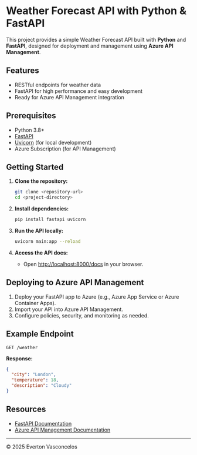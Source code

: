 # Weather Forecast API with Python & FastAPI

This project provides a simple Weather Forecast API built with **Python** and **FastAPI**, designed for deployment and management using **Azure API Management**.

## Features

- RESTful endpoints for weather data
- FastAPI for high performance and easy development
- Ready for Azure API Management integration

## Prerequisites

- Python 3.8+
- [FastAPI](https://fastapi.tiangolo.com/)
- [Uvicorn](https://www.uvicorn.org/) (for local development)
- Azure Subscription (for API Management)

## Getting Started

1. **Clone the repository:**
    ```bash
    git clone <repository-url>
    cd <project-directory>
    ```

2. **Install dependencies:**
    ```bash
    pip install fastapi uvicorn
    ```

3. **Run the API locally:**
    ```bash
    uvicorn main:app --reload
    ```

4. **Access the API docs:**
    - Open [http://localhost:8000/docs](http://localhost:8000/docs) in your browser.

## Deploying to Azure API Management

1. Deploy your FastAPI app to Azure (e.g., Azure App Service or Azure Container Apps).
2. Import your API into Azure API Management.
3. Configure policies, security, and monitoring as needed.

## Example Endpoint

```http
GET /weather
```

**Response:**
```json
{
  "city": "London",
  "temperature": 18,
  "description": "Cloudy"
}
```

## Resources

- [FastAPI Documentation](https://fastapi.tiangolo.com/)
- [Azure API Management Documentation](https://learn.microsoft.com/en-us/azure/api-management/)

---

© 2025 Everton Vasconcelos